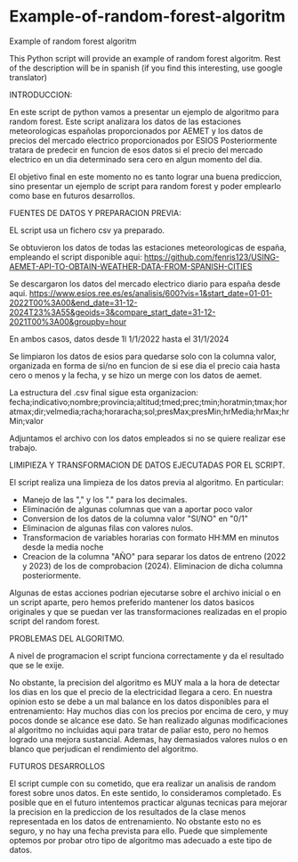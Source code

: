 # Example-of-random-forest-algoritm
Example of random forest algoritm 

This Python script will provide an example of random forest algoritm.  Rest of the description will be in spanish (if you find this interesting, use  google translator)


INTRODUCCION:

En este script de python vamos a presentar un ejemplo de algoritmo para random forest. 
Este script analizara los datos de las estaciones meteorologicas españolas proporcionados por AEMET y los datos de precios del mercado electrico proporcionados por ESIOS
Posteriormente tratara de predecir en funcion de esos datos si el precio del mercado electrico en un dia determinado sera cero en algun momento del dia.


El objetivo final en este momento no es tanto lograr una buena prediccion, sino  presentar un ejemplo de script para random forest y poder emplearlo como base en futuros desarrollos.




FUENTES DE DATOS Y PREPARACION PREVIA: 

EL script usa un fichero csv ya preparado.

Se obtuvieron los datos de todas las estaciones meteorologicas de españa, empleando el script disponible aqui:
https://github.com/fenris123/USING-AEMET-API-TO-OBTAIN-WEATHER-DATA-FROM-SPANISH-CITIES

Se descargaron los datos del mercado electrico diario para españa desde aqui.
https://www.esios.ree.es/es/analisis/600?vis=1&start_date=01-01-2022T00%3A00&end_date=31-12-2024T23%3A55&geoids=3&compare_start_date=31-12-2021T00%3A00&groupby=hour

En ambos casos, datos desde 1l 1/1/2022 hasta el 31/1/2024

Se limpiaron los datos de esios para quedarse solo con la columna valor, organizada en forma de si/no en funcion de si ese dia el precio caia hasta cero o menos y la fecha, y se hizo un merge con los datos de aemet.

La estructura del .csv final sigue esta organizacion:
fecha;indicativo;nombre;provincia;altitud;tmed;prec;tmin;horatmin;tmax;horatmax;dir;velmedia;racha;horaracha;sol;presMax;presMin;hrMedia;hrMax;hrMin;valor

Adjuntamos el archivo con los datos empleados si no se quiere realizar ese trabajo.



LIMIPIEZA Y TRANSFORMACION DE DATOS EJECUTADAS POR EL SCRIPT.

El script realiza una limpieza de los datos previa al algoritmo.  En particular:

- Manejo de las "," y los "." para los decimales.
- Eliminación de algunas columnas que van a aportar poco valor
- Conversion de los datos de la columna valor "SI/NO" en "0/1"
- Eliminacion de algunas filas con valores nulos.
- Transformacion de variables horarias con formato HH:MM  en minutos desde la media noche
- Creacion de la columna "AÑO" para separar los datos de entreno (2022 y 2023) de los de comprobacion (2024).  Eliminacion de dicha columna posteriormente.


Algunas de estas acciones podrian ejecutarse sobre el archivo inicial o en un script aparte, pero hemos preferido mantener los datos basicos originales y que se puedan ver las transformaciones realizadas en el propio script del random forest.




PROBLEMAS DEL ALGORITMO.

A nivel de programacion el script funciona correctamente y da el resultado que se le exije.

No obstante, la precision del algoritmo es MUY mala a la hora de detectar los dias en los que el precio de la electricidad llegara a cero.
En nuestra opinion esto se debe a un mal balance en los datos disponibles para el entrenamiento: Hay muchos dias con los precios por encima de cero, y muy pocos donde se alcance ese dato.
Se han realizado algunas modificaciones al algoritmo no incluidas aqui para tratar de paliar esto, pero no hemos logrado una mejora sustancial.
Ademas, hay demasiados valores nulos o en blanco que perjudican el rendimiento del algoritmo.


FUTUROS DESARROLLOS

El script cumple con su cometido, que era realizar un analisis de random forest sobre unos datos. En este sentido, lo consideramos completado.
Es posible que en el futuro intentemos practicar algunas tecnicas para mejorar la precision en la prediccion de los resultados de la clase menos representada en los datos de entrenamiento.
No obstante esto no es seguro, y no hay una fecha prevista para ello.
Puede que simplemente optemos por probar otro tipo de algoritmo mas adecuado a este tipo de datos.



